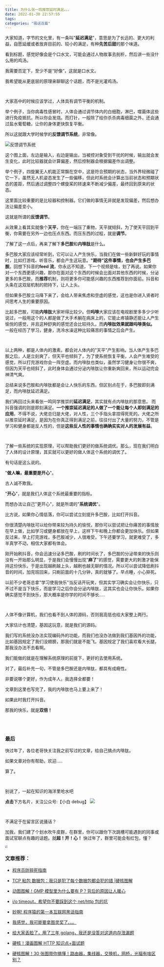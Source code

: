 ```yaml
---
title: 为什么张一鸣推崇延时满足。。。
date: 2022-01-30 22:57:55
tags:
categories: "骚话连篇"
---
```


大家知道，字节的文化里，有一条叫"**延迟满足**"，意思是为了长远的、更大的利益，自愿延缓或者放弃目前的、较小的满足，有种**先苦后甜**的那个味道。

看到标题，感觉好像会是个口水文，可能会通过人物故事去剖析，然后讲一些没什么用的鸡汤。

我需要否定下，至少不是“好像”，这就是口水文。

我希望能从更底层的原理来聊聊这个话题，而不是光灌鸡汤。

<br>

大家高中的时候应该学过，人体具有调节平衡的机制。

举个例子，当你病毒性感冒时，人体会通过调节体内的白细胞，淋巴，噬菌体这些进行免疫抵抗，所以你会发烧。而打针，一般除了给你杀杀病毒细菌之外，还会通过盐水葡萄糖，让你的身体更快恢复平衡。

所以这就跟大学时候学的**反馈调节系统**，非常像。

![反馈调节系统](https://s3.bmp.ovh/imgs/2022/01/80d3a0ad9f620091.png)

<!-- more -->

这个图上面，左边是输入，右边是输出，当被控对象受到干扰的时候，输出就会发生变化，此时比较器就会计算偏差，然后控制器会根据偏差作出调整。

举个例子，四旋翼无人机能正常飘在空中，这是符合预期的状态，当外界轻微碰了它一下，虽然无人机姿态发生了一些偏移，但此时系统会计算出当前状态和预期状态的差距，然后通过调整四个螺旋桨的转速来不断减少偏差，最终回到原来的状态。

这里面比较重要的是比较器和控制器。它们做的事情无非就是发现偏差，然后想办法让偏差变小。

这就是所谓的**反馈调节**。

从效果上看其实就像个**天平**，你在一端压了重物，天平就倾斜，为了使天平回到平衡，你需要在另外一边也压点东西。而压东西的过程，就是**调节**。

了解了这一点后，再来了解下**多巴胺**和**内啡肽**是什么。

多巴胺大家应该经常听到，它可以让人产生快乐，当我们在做一些新鲜好玩的事情时，比如打游戏、听音乐，都会产生这玩意。**"期待"这件事情，也会产生多巴胺**。回想下抖音的**feed 流**，你永远不知道，下一个视频是啥，划了再说。如果你对一个东西更感兴趣，那你在面对这个东西的时候会比面对其他东西的时候，分泌更多的多巴胺，而**推荐**机制，则将更多你可能感兴趣的东西推荐到你面前。抖音和头条在这双层机制的把持下，让人上头。

但如果多巴胺立马降下来了，会给人带来焦虑和空虚的感觉，这也是你进入贤者时间思考人生的重要原因。

比起多巴胺，可能**内啡肽**大家听得比较少。但**吗啡**大家应该在电视剧里多多少少听说过，一般用这个的人都是做了大手术躺在病床上的，它能止疼镇静还能让人产生愉悦的感觉，并且这种舒爽的感觉还会比较持久。而**内啡肽效果就跟吗啡类似。** 一般在经历了学习，健身，洗冷水澡这种比较痛苦的事情之后会产生。

<br>

以上两种，都是人体内的激素，都会对人体内的"天平"产生影响。当人体产生多巴胺之后，人是立刻爽了，但天平也倾斜了，为了使系统恢复平衡，人会产生难受的感觉，所以打完游戏你会一阵空虚。而内啡肽也类似，虽然学习健身让你很不爽，但因为天平也倾斜了，此时身体会通过分泌内啡肽让你重新爽回来，所以运动完会神清气爽。

总结来说多巴胺和内啡肽都是会让人快乐的东西，但区别点在于，多巴胺即刻满足，而内啡肽延迟满足。

我们再回过头来看张一鸣同学推崇的**延迟满足**，其实就有点内啡肽的那意思。 而抖音强调的则是即刻满足。**一个推崇延迟满足的人做了一个能让每个人即刻满足的应用**，不得不说，大佬总归是大佬，对人性，三个手指头拿捏得死死的。大佬之所以推崇延时满足，是因为在你真正得到满足之前，往往付出了大量的努力，不管是学习和健身都是反人性的，但是**这些反人性的事情也确确实实对人的发展有益**。

<br>

了解一些系统的实现原理，可以帮助我们更好的做系统调优。那么，现在我们明白了人体的设计原理，其实就可以更好的做人体这个系统的调优了。

有句话是这么说的。

"**做人嘛，最重要是开心**"。

古人诚不欺我。

"**开心**"，就是我们人体这个系统最重要的指标。

而想办法让自己"更开心"，就是所谓的"**系统调优**"。

比方说，如果你心情低落，你可以尝试立刻提升多巴胺，比如打开抖音。

你很清楚内啡肽可以给你带来较为持久的愉悦，那你可以尝试把让你痛苦的事情放在早上做，比如学习或健身都放在早上，这样下午和晚上你都会更加快乐。但如果反过来，早上打完游戏，多巴胺减少，人很难受，下午还要学习，就更难受了，多半真学不动，相信大家都有体会。

刚开始刷抖音，你会迅速分泌多巴胺，刷的时间长了，多巴胺的分泌带来的快乐则没有一开始那么明显，于是我们会慢慢出现"**麻了**"的感觉，需要更大的刺激才能保持这份快乐，于是出现越刷越上头，越刷也越无聊的情况。所以可以尝试降低刷抖音的时间，加完班回来，只刷前面的十几分钟，真的就够了。早点睡，小心猝死。

以前不少老哥总拿"学习使我快乐"当反话开玩笑，但其实学习确实会让你快乐，只不过不是当下快乐，而是学习之后你会分泌内啡肽，这其实也会让你快乐。如果你确实感觉不到快乐，那大概率是你学的时间不够长.....

<br>

人体不像计算机，我们也看不到人体的源码，否则我高低也给大家整上两行。

大家估计也清楚，基因这玩意，就是我们的源码。

我们写的系统没办法实现编码外的功能，而我们也没办法做到我们基因外的功能，比如基因规定了我们没翅膀，那我们就是不能飞。基因规定了我们喜欢看大长腿，那我没办法不去看啊。

我们能做的就是在理解系统原理的前提下，更好的去使用系统。

对了，最后补充一句，不管是多巴胺还是内啡肽，都具有成瘾性。

非要说哪个更好，作为成年人，我选择全都要！

文章到这里也写完了，我的内啡肽也马上要上来了！

如果此时我打开抖音。

那我的快乐，就是**双倍！**

<br>

<br>

### 最后

快过年了，各位老哥快关注我之前写过的文章，给自己搞点内啡肽。

如果文章对你有帮助，欢迎.....

算了。

<br>

别说了，一起在知识的海洋里呛水吧

**点击**下方名片，关注公众号:【小白 debug】
![](https://cdn.xiaobaidebug.top/1696069689495.png)

<br>

不满足于在留言区说骚话？

加我，我们建了个划水吹牛皮群，在群里，你可以跟你下次跳槽可能遇到的同事或面试官聊点有趣的话题。就**超！开！心！** 快过年了，群里可能会有红包，懂？

<img src="https://cdn.xiaobaidebug.top/image-20220522162616202.png" style="zoom:50%" />

### 文章推荐：

- [程序员防猝死指南](https://mp.weixin.qq.com/s/PwIbKDTi0uSxhUWC56sJYg)
- [TCP 粘包 数据包：我只是犯了每个数据包都会犯的错 |硬核图解](https://mp.weixin.qq.com/s/0H8WL6QeZ2VbO1hHPkn8Ug)
- [动图图解！GMP 模型里为什么要有 P？背后的原因让人暖心](https://mp.weixin.qq.com/s/O_GPwa71zqcpIkNdlkWYnQ)
- [i/o timeout，希望你不要踩到这个 net/http 包的坑](https://mp.weixin.qq.com/s/UBiZp2Bfs7z1_mJ-JnOT1Q)
- [妙啊! 程序猿的第一本互联网黑话指南](https://mp.weixin.qq.com/s/btksE3RUxtioSYrYpChEeQ)

- [我感觉，我可能要拿图灵奖了。。。](https://mp.weixin.qq.com/s/rLLfj883lJbWr21wHAJTJA)
- [给大家丢脸了，用了三年 golang，我还是没答对这道内存泄漏题](https://mp.weixin.qq.com/s/T6XXaFFyyOJioD6dqDJpFg)
- [硬核！漫画图解 HTTP 知识点+面试题](https://mp.weixin.qq.com/s/T41YBEmG4lkxokDLzRxVgA)

- [硬核图解！30 张图带你搞懂！路由器，集线器，交换机，网桥，光猫有啥区别？](https://mp.weixin.qq.com/s/BJqp72EyEMahxi2XOfSrBQ)
